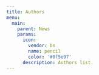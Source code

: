 ```yaml
---
title: Authors
menu:
  main:
    parent: News
    params:
      icon:
        vendor: bs
        name: pencil
        color: '#0f5e97'
      description: Authors list.
---
```

